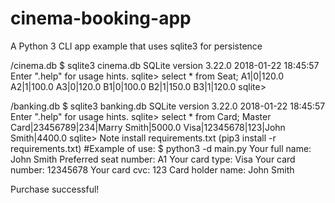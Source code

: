 # cinema-booking-app
A Python 3 CLI app example that uses sqlite3 for persistence

/cinema.db
$ sqlite3 cinema.db
SQLite version 3.22.0 2018-01-22 18:45:57
Enter ".help" for usage hints.
sqlite> select * from Seat;
A1|0|120.0
A2|1|100.0
A3|0|120.0
B1|0|100.0
B2|1|150.0
B3|1|120.0
sqlite> 

/banking.db
$ sqlite3 banking.db
SQLite version 3.22.0 2018-01-22 18:45:57
Enter ".help" for usage hints.
sqlite> select * from Card;
Master Card|23456789|234|Marry Smith|5000.0
Visa|12345678|123|John Smith|4400.0
sqlite> 
Note install requirements.txt (pip3 install -r requirements.txt)
#Example of use:
$ python3 -d main.py
Your full name: John Smith
Preferred seat number: A1
Your card type: Visa
Your card number: 12345678
Your card cvc: 123
Card holder name: John Smith

Purchase successful!





